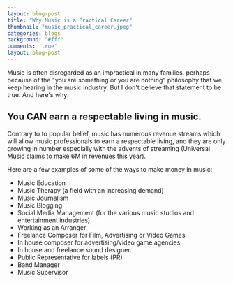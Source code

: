 ```yaml
---
layout: blog-post
title: "Why Music is a Practical Career"
thumbnail: "music_practical_career.jpeg"
categories: blogs
background: "#fff"
comments: 'true'
layout: blog-post
---
```

Music is often disregarded as an impractical in many families, perhaps because of the "you are something or you are nothing" philosophy that we keep hearing in the music industry. But I don't believe that statement to be true. And here's why:

## You CAN earn a respectable living in music.
Contrary to to popular belief, music has numerous revenue streams which will allow music professionals to earn a respectable living, and they are only growing in number especially with the advents of streaming (Universal Music claims to make 6M in revenues this year).

Here are a few examples of some of the ways to make money in music:

* Music Education
* Music Therapy (a field with an increasing demand)
* Music Journalism
* Music Blogging
* Social Media Management (for the various music studios and entertainment industries)
* Working as an Arranger
* Freelance Composer for Film, Advertising or Video Games
* In house composer for advertising/video game agencies.
* In house and freelance sound designer.
* Public Representative for labels (PR)
* Band Manager
* Music Supervisor
